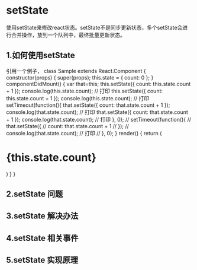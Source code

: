 # setState 
 使用setState来修改react状态。setState不是同步更新状态，多个setState会进行合并操作，放到一个队列中，最终批量更新状态。
## 1.如何使用setState
引用一个例子，
class Sample extends React.Component {
  constructor(props) {
    super(props);
    this.state = {
      count: 0
    };
  }
  componentDidMount() {
      var that=this;
    this.setState({
      count: this.state.count + 1
    });
    console.log(this.state.count);    // 打印
    this.setState({
      count: this.state.count + 1
    });
    console.log(this.state.count);    // 打印
    setTimeout(function(){
        that.setState({
       count: that.state.count + 1
     });
     console.log(that.state.count);   // 打印
     that.setState({
       count: that.state.count + 1
     });
     console.log(that.state.count);   // 打印
    }, 0);
    // setTimeout(function(){
    //     that.setState({
    //    count: that.state.count + 1
    //  });
    //  console.log(that.state.count);   // 打印
    // }, 0);
  }
  render() {
    return (
      <h1>{this.state.count}</h1>
    )
  }
}


## 2.setState 问题

## 3.setState 解决办法

## 4.setState 相关事件


## 5.setState 实现原理




